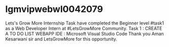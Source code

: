 # lgmvipwebwl0042079
Lets's Grow More Internship Task 
 have completed the Beginner level  #task1 as a Web Developer Intern at #LetsGrowMore Community.
Task 1 : CREATE A TO DO LIST WEBAPP 
IDE : Microsoft Visual Studio Code
Thank you Aman Kesarwani  sir and LetsGrowMore for this opportunity.

